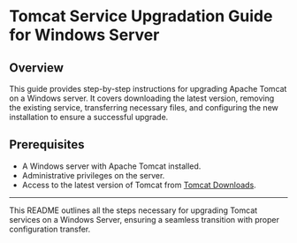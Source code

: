 # Tomcat Service Upgradation Guide for Windows Server

## Overview
This guide provides step-by-step instructions for upgrading Apache Tomcat on a Windows server. It covers downloading the latest version, removing the existing service, transferring necessary files, and configuring the new installation to ensure a successful upgrade.

## Prerequisites
- A Windows server with Apache Tomcat installed.
- Administrative privileges on the server.
- Access to the latest version of Tomcat from [Tomcat Downloads](https://tomcat.apache.org/download-90.cgi).

---

This README outlines all the steps necessary for upgrading Tomcat services on a Windows Server, ensuring a seamless transition with proper configuration transfer.
